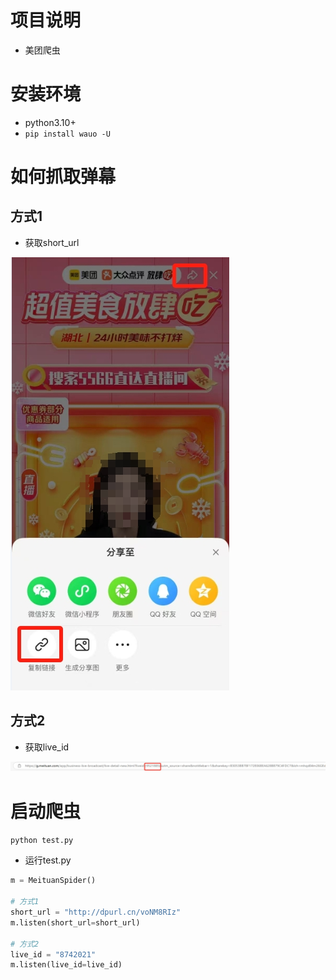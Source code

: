 # 项目说明

- 美团爬虫

# 安装环境

- python3.10+
- `pip install wauo -U`

# 如何抓取弹幕

## 方式1

- 获取short_url

![](short_url.png)

## 方式2

- 获取live_id

![](live_id.png)

# 启动爬虫

`python test.py`

- 运行test.py

```python
m = MeituanSpider()

# 方式1
short_url = "http://dpurl.cn/voNM8RIz"
m.listen(short_url=short_url)

# 方式2
live_id = "8742021"
m.listen(live_id=live_id)
```